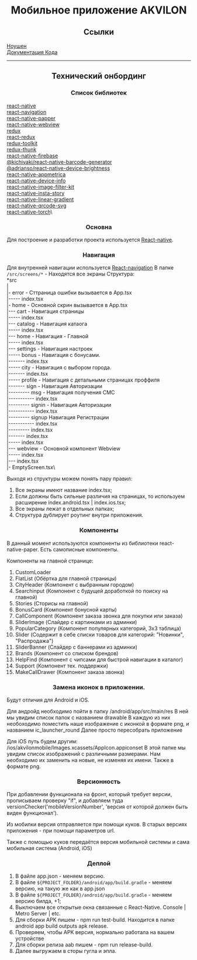 <h1 style="text-align: center">Мобильное приложение AKVILON</h1>

<h2 style="text-align: center">Ссылки</h2>

[Ноушен](https://www.notion.so/panfilovdigital/379d3739bff749ab9aa307860f627551)\
[Документация Кода](https://github.com/quetzal19/akvilon-mobile/wiki/Exports)

---
<h2 style="text-align: center">Технический онбординг</h2>

<h3 style="text-align: center">Список библиотек</h3>

[react-native](https://reactnative.dev/)\
[react-navigation](https://reactnavigation.org/)\
[react-native-papper](https://reactnativepaper.com/)\
[react-native-webview](https://github.com/react-native-webview/react-native-webview/tree/master/docs)\
[redux](https://redux.js.org/)\
[react-redux](https://react-redux.js.org/)\
[redux-toolkit](https://redux-toolkit.js.org/)\
[redux-thunk](https://www.npmjs.com/package/redux-thunk)\
[react-native-firebase](https://rnfirebase.io/)\
[@kichiyaki/react-native-barcode-generator](https://github.com/Kichiyaki/react-native-barcode-generator)\
[@adrianso/react-native-device-brightness](https://www.npmjs.com/package/@adrianso/react-native-device-brightness)\
[react-native-appmetrica](https://www.npmjs.com/package/react-native-appmetrica)\
[react-native-device-info](https://github.com/react-native-device-info/react-native-device-info)\
[react-native-image-filter-kit](https://www.npmjs.com/package/react-native-image-filter-kit)\
[react-native-insta-story](https://www.npmjs.com/package/react-native-insta-story)\
[react-native-linear-gradient](https://www.npmjs.com/package/react-native-linear-gradient)\
[react-native-qrcode-svg](https://www.npmjs.com/package/react-native-qrcode-svg)\
[react-native-torch](https://www.npmjs.com/package/react-native-torch)\


<h3 style="text-align: center">Основна</h3>

Для построение и разработки проекта используется [React-native](https://reactnative.dev/). 

<h3 style="text-align: center">Навигация</h3>

Для внутренней навигации используется [React-navigation](https://reactnavigation.org/)
В папке `/src/screens/*` - Находятся все экраны
Структура:\
*src\
|\
|- error - Сттраница ошибки вызывается в App.tsx\
|----- index.tsx\
|- home - Основной скрин вызывается в App.tsx\
|--- cart - Навигация страницы\
|----- index.tsx\
|--- catalog - Навигация катаога\
|----- index.tsx\
|--- home - Навигация - Главной\
|----- index.tsx\
|--- settings - Навигация настроек\
|----- bonus - Навигация с бонусами.\
|------- index.tsx\
|----- city - Навигация с выбором города.\
|------- index.tsx\
|----- profile - Навигация с детальными страницах проффиля\
|------- sign - Навигация Авторизации\
|--------- msg - Навигация получения СМС\
|----------- index.tsx\
|--------- signin - Навигация Авторизации\
|----------- index.tsx\
|--------- signup Навигация Регистрации\
|----------- index.tsx\
|--------- index.tsx\
|------- index.tsx\
|----- index.tsx\
|--- webview - Основной компонент Webview\
|----- index.tsx\
|--- index.tsx\
|- EmptyScreen.tsx\

Выходя из структуры можем понять пару правил:
1. Все экраны имеют название index.tsx;
2. Если должны быть сильные различия на страницах, то используем расширение index.android.tsx | index.ios.tsx;
3. Все экраны лежат в отдельных папках;
4. Структура дублирует роутинг внутри приложения.

<h3 style="text-align: center">Компоненты</h3>

В данный момент используются компоненты из библиотеки react-native-paper. 
Есть самописные компоненты.

Компоненты на главной странице:
1. CustomLoader
2. FlatList (Обёртка для главной страницы)
3. CityHeader (Компонент с выбранным городом)
4. Searchinput (Компонент с будущей доработкой по поиску на главной)
5. Stories (Сторисы на главной)
6. BonusCard (Компонент бонусной карты)
7. CallComponent (Компонент заказа звонка для покупки или заказа)
8. SliderImage (Слайдер с картинками из админки)
9. PopularCategory (Компонент популярных категорий, 3х3 таблица)
10. Slider (Содержит в себе списки товаров для категорий: "Новинки", "Распродажа")
11. SliderBanner (Слайдер с баннерами из админки)
12. Brands (Компонент со списком брендов)
13. HelpFind (Компонент с чипсами для быстрой навигации в каталог)
14. Support (Компонент тех. поддержки)
15. MakeCallDrawer (Компонент заказа звонка)

<h3 style="text-align: center">Замена иконок в приложении.</h3>
Будут отличия для Android и iOS.

Для андройд необходимо пойти в папку /android/app/src/main/res
В ней мы увидим список папок с названием drawable 
В каждую из них необоходимо поместить наше изображение с иконкой в формате png, и названием
ic_launcher_round
Далее просто пересобрать приложение

Для iOS путь будем другим: /ios/akvilonmobile/Images.xcassets/AppIcon.appiconset
В этой папке мы увидим список изображений с различными размерами. 
Нам необходимо их заменить на новые, не изменяя их имени. Также в формате png.

<h3 style="text-align: center">Версионность</h3>

При добавлении функционала на фронт, который требует версии, прописываем проверку "if", и добавляем туда versionChecker('mobileVersionNumber', 'версия от которой должен быть виден функционал').

Из мобилки версия отправляется при помощи куков. В старых версиях приложения - при помощи параметров url.

Также с помощью куков передаётся версия мобильной системы и сама мобильная система (Android, iOS)

<h3 style="text-align: center">Деплой</h3>

1. В файле app.json - меняем версию. 
2. В файле `${PROJECT_FOLDER}/android/app/build.gradle` - меняем версию, на такую же как в app.json
3. В файле `${PROJECT_FOLDER}/android/app/build.gradle` - меняем версию билда, +1;
4. Выключаем все открытые окна связанные с React-Native. Console | Metro Server | etc. 
6. Для сборки АPK пишем - npm run test-build. Находится в папке android app build outputs apk release.
7. Проверяем, чтобы APK версия, нормально работала на вашем устройстве
8. Для сборки релиза aab пишем - npm run release-build.
9. Далее выгружаем в сторы гугла и эпла. 
